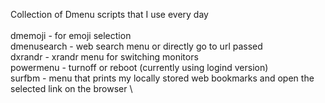 Collection of Dmenu scripts that I use every day \
\
dmemoji - for emoji selection \
dmenusearch - web search menu or directly go to url passed \
dxrandr - xrandr menu for switching monitors \
powermenu - turnoff or reboot (currently using logind version) \
surfbm - menu that prints my locally stored web bookmarks and open the selected link on the browser \
